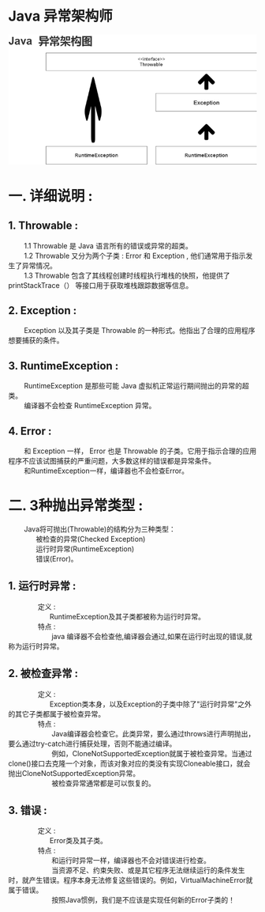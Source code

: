 # Java 异常架构师
![avatar](./static/java异常架构.png)      

#  一. 详细说明 : 
## 1. Throwable :
&emsp;&emsp; 1.1 Throwable 是 Java 语言所有的错误或异常的超类。   
&emsp;&emsp; 1.2 Throwable 又分为两个子类 : Error 和 Exception , 他们通常用于指示发生了异常情况。    
&emsp;&emsp; 1.3 Throwable 包含了其线程创建时线程执行堆栈的快照，他提供了 printStackTrace（） 等接口用于获取堆栈跟踪数据等信息。

## 2. Exception :   
&emsp;&emsp; Exception 以及其子类是 Throwable 的一种形式。他指出了合理的应用程序想要捕获的条件。

## 3. RuntimeException  :
&emsp;&emsp;  RuntimeException 是那些可能 Java 虚拟机正常运行期间抛出的异常的超类。  
&emsp;&emsp;  编译器不会检查 RuntimeException 异常。

## 4. Error  :
&emsp;&emsp;  和 Exception 一样， Error 也是 Throwable 的子类。它用于指示合理的应用程序不应该试图捕获的严重问题，大多数这样的错误都是异常条件。             
&emsp;&emsp;  和RuntimeException一样，编译器也不会检查Error。

#  二. 3种抛出异常类型 : 
&emsp;&emsp;  Java将可抛出(Throwable)的结构分为三种类型：     
&emsp;&emsp;&emsp;&emsp;被检查的异常(Checked Exception)   
&emsp;&emsp;&emsp;&emsp;运行时异常(RuntimeException)  
&emsp;&emsp;&emsp;&emsp;错误(Error)。   

## 1. 运行时异常  :
&emsp;&emsp;&emsp;&emsp; 定义 :   
&emsp;&emsp;&emsp;&emsp;&emsp;&emsp;RuntimeException及其子类都被称为运行时异常。   
&emsp;&emsp;&emsp;&emsp; 特点 :     
&emsp;&emsp;&emsp;&emsp;&emsp;&emsp; java 编译器不会检查他,编译器会通过,如果在运行时出现的错误,就称为运行时异常。

## 2. 被检查异常  :
&emsp;&emsp;&emsp;&emsp; 定义 :   
&emsp;&emsp;&emsp;&emsp;&emsp;&emsp;Exception类本身，以及Exception的子类中除了"运行时异常"之外的其它子类都属于被检查异常。   
&emsp;&emsp;&emsp;&emsp; 特点 :     
&emsp;&emsp;&emsp;&emsp;&emsp;&emsp; Java编译器会检查它。此类异常，要么通过throws进行声明抛出，要么通过try-catch进行捕获处理，否则不能通过编译。    
&emsp;&emsp;&emsp;&emsp;&emsp;&emsp; 例如，CloneNotSupportedException就属于被检查异常。当通过clone()接口去克隆一个对象，而该对象对应的类没有实现Cloneable接口，就会抛出CloneNotSupportedException异常。   
&emsp;&emsp;&emsp;&emsp;&emsp;&emsp; 被检查异常通常都是可以恢复的。

## 3. 错误  :
&emsp;&emsp;&emsp;&emsp; 定义 :   
&emsp;&emsp;&emsp;&emsp;&emsp;&emsp;Error类及其子类。    
&emsp;&emsp;&emsp;&emsp; 特点 :     
&emsp;&emsp;&emsp;&emsp;&emsp;&emsp;  和运行时异常一样，编译器也不会对错误进行检查。  
&emsp;&emsp;&emsp;&emsp;&emsp;&emsp; 当资源不足、约束失败、或是其它程序无法继续运行的条件发生时，就产生错误。程序本身无法修复这些错误的。例如，VirtualMachineError就属于错误。   
&emsp;&emsp;&emsp;&emsp;&emsp;&emsp; 按照Java惯例，我们是不应该是实现任何新的Error子类的！